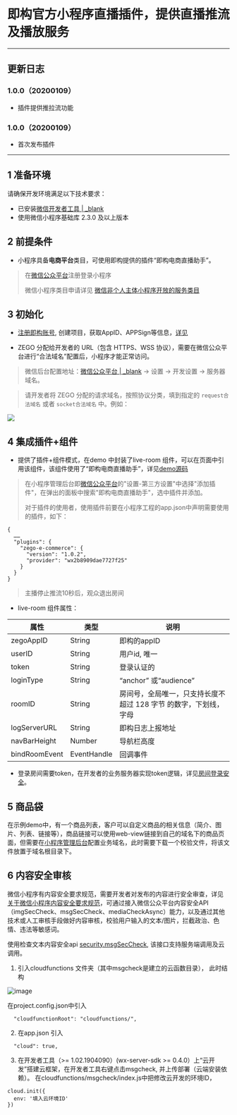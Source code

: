 # 即构官方小程序直播插件，提供直播推流及播放服务
---
## 更新日志

### 1.0.0（20200109）
- 插件提供推拉流功能

### 1.0.0（20200109）
- 首次发布插件

---
## 1 准备环境
请确保开发环境满足以下技术要求： 

* 已安装[微信开发者工具 | _blank](https://mp.weixin.qq.com/debug/wxadoc/dev/devtools/devtools.html?t=2018323)
* 使用微信小程序基础库 2.3.0 及以上版本

## 2 前提条件
* 小程序具备**电商平台**类目，可使用即构提供的插件“即构电商直播助手”。
> 在[微信公众平台](https://mp.weixin.qq.com/)注册登录小程序
>
> 微信小程序类目申请详见 [微信非个人主体小程序开放的服务类目](https://developers.weixin.qq.com/miniprogram/product/material/#%E9%9D%9E%E4%B8%AA%E4%BA%BA%E4%B8%BB%E4%BD%93%E5%B0%8F%E7%A8%8B%E5%BA%8F%E5%BC%80%E6%94%BE%E7%9A%84%E6%9C%8D%E5%8A%A1%E7%B1%BB%E7%9B%AE)

## 3 初始化
* [注册即构账号](https://console.zego.im/),
创建项目，获取AppID、APPSign等信息，[详见](https://doc.zego.im/CN/1122.html)


* ZEGO 分配给开发者的 URL（包含 HTTPS、WSS 协议），需要在微信公众平台进行“合法域名”配置后，小程序才能正常访问。

> 微信后台配置地址：[微信公众平台 | _blank](https://mp.weixin.qq.com/) -> 设置 -> 开发设置 -> 服务器域名。

> 请开发者将 ZEGO 分配的请求域名，按照协议分类，填到指定的 `request合法域名` 或者 `socket合法域名` 中。例如：  

![](https://storage.zego.im/sdk-doc/Pics/MiniProgram/domainconfig.png?v=Mon%20Jan%2020%202020%2011:01:37%20GMT+0800%20(CST))

## 4 集成插件+组件
* 提供了插件+组件模式，在demo 中封装了live-room 组件，可以在页面中引用该组件，该组件使用了“即构电商直播助手”，详见[demo源码](https://github.com/zegodev/zego-e-commerce)
> 在小程序管理后台即[微信公众平台](https://mp.weixin.qq.com/)的"设置-第三方设置"中选择"添加插件"，在弹出的面板中搜索"即构电商直播助手"，选中插件并添加。
> 
> 对于插件的使用者，使用插件前要在小程序工程的app.json中声明需要使用的插件，如下：

```
{
  ……
  "plugins": {
    "zego-e-commerce": {
      "version": "1.0.2",
      "provider": "wx2b8909dae7727f25"
    }
  }
}
```
> 主播停止推流10秒后，观众退出房间

* live-room 组件属性：

属性 | 类型 | 说明 |
---|---|---|
zegoAppID | String | 即构的appID |
userID | String | 用户id, 唯一 |
token | String | 登录认证的 |
loginType | String | “anchor” 或“audience” |
roomID | String | 房间号，全局唯一，只支持长度不超过 128 字节 的数字，下划线，字母 |
logServerURL | String | 即构日志上报地址 |
navBarHeight | Number | 导航栏高度 |
bindRoomEvent | EventHandle | 回调事件 |

* 登录房间需要token，在开发者的业务服务器实现token逻辑，详见[房间登录安全](https://doc.zego.im/CN/387.html#4_1)。

## 5 商品袋

在示例demo中，有一个商品列表，客户可以自定义商品的相关信息（简介、图片、列表、链接等），商品链接可以使用web-view链接到自己的域名下的商品页面，但需要在[小程序管理后台](https://mp.weixin.qq.com/)配置业务域名，此时需要下载一个校验文件，将该文件放置于域名根目录下。




## 6 内容安全审核

微信小程序有内容安全要求规范，需要开发者对发布的内容进行安全审查，详见   [关于微信小程序内容安全要求规范](https://developers.weixin.qq.com/community/develop/doc/00004843288058ed4039d223951401)，可通过接入微信公众平台内容安全API（imgSecCheck、msgSecCheck、mediaCheckAsync）能力，以及通过其他技术或人工审核手段做好内容审核，校验用户输入的文本/图片，拦截政治、色情、违法等敏感词。

使用检查文本内容安全api [security.msgSecCheck](https://developers.weixin.qq.com/miniprogram/dev/api-backend/open-api/sec-check/security.msgSecCheck.html),
该接口支持服务端调用及云调用。

1. 引入cloudfunctions 文件夹（其中msgcheck是建立的云函数目录），
此时结构

![image](http://zego-public.oss-cn-shanghai.aliyuncs.com/sdk-doc/struct.png)

在project.config.json中引入

```
  "cloudfunctionRoot": "cloudfunctions/",
```

2. 在app.json 引入

```
  "cloud": true,
```
3. 在开发者工具（>= 1.02.1904090）(wx-server-sdk >= 0.4.0）上“云开发”搭建云框架，在开发者工具右键点击msgcheck, 并上传部署（云端安装依赖）。
在cloudfunctions/msgcheck/index.js中把修改云开发的环境ID，
```
cloud.init({
  env: '填入云环境ID'
})
```